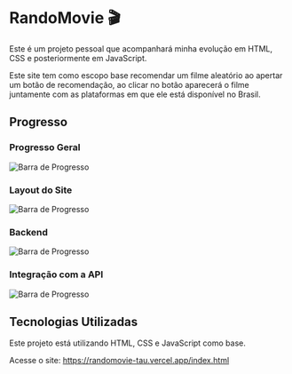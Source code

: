 # RandoMovie 🎬

Este é um projeto pessoal que acompanhará minha evolução em HTML, CSS e posteriormente em JavaScript.

Este site tem como escopo base recomendar um filme aleatório ao apertar um botão de recomendação, ao clicar no botão aparecerá o filme juntamente com as plataformas em que ele está disponível no Brasil.

## Progresso

### Progresso Geral
![Barra de Progresso](https://geps.dev/progress/18?dangerColor=800000&warningColor=ff9900&successColor=006600)

### Layout do Site
![Barra de Progresso](https://geps.dev/progress/35?dangerColor=800000&warningColor=ff9900&successColor=006600)

### Backend
![Barra de Progresso](https://geps.dev/progress/01?dangerColor=800000&warningColor=ff9900&successColor=006600)

### Integração com a API
![Barra de Progresso](https://geps.dev/progress/50?dangerColor=800000&warningColor=ff9900&successColor=006600)

## Tecnologias Utilizadas

Este projeto está utilizando HTML, CSS e JavaScript como base.

Acesse o site: https://randomovie-tau.vercel.app/index.html
